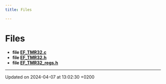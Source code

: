 ```yaml
---
title: Files

---
```


# Files




* **file [EF_TMR32.c](Files/EF__TMR32_8c.md#file-ef-tmr32.c)** 
* **file [EF_TMR32.h](Files/EF__TMR32_8h.md#file-ef-tmr32.h)** 
* **file [EF_TMR32_regs.h](Files/EF__TMR32__regs_8h.md#file-ef-tmr32-regs.h)** 



-------------------------------

Updated on 2024-04-07 at 13:02:30 +0200

